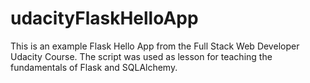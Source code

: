 # udacityFlaskHelloApp
This is an example Flask Hello App from the Full Stack Web Developer Udacity Course.
The script was used as lesson for teaching the fundamentals of Flask and SQLAlchemy.
